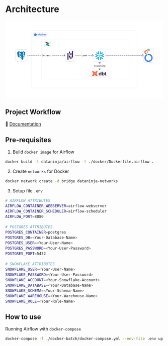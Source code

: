 # Architecture
![Architecture](document/Orchestrator.jpg)

## Project Workflow
:notebook: [Documentation](document/airflow-dbt-docker.pdf)

## Pre-requisites
1. Build `docker image` for Airflow
```bash
docker build -t dataninja/airflow -f ./docker/Dockerfile.airflow .
```
2. Create `networks` for Docker
```bash
docker network create -d bridge dataninja-networks
```
3. Setup file `.env`
```zsh
# AIRFLOW ATTRIBUTES
AIRFLOW_CONTAINER_WEBSERVER=airflow-webserver
AIRFLOW_CONTAINER_SCHEDULER=airflow-scheduler
AIRFLOW_PORT=8080

# POSTGRES ATTRIBUTES
POSTGRES_CONTAINER=postgres
POSTGRES_DB=<Your-Database-Name>
POSTGRES_USER=<Your-User-Name>
POSTGRES_PASSWORD=<Your-User-Password>
POSTGRES_PORT=5432

# SNOWFLAKE ATTRIBUTES
SNOWFLAKE_USER=<Your-User-Name>
SNOWFLAKE_PASSWORD=<Your-User-Password>
SNOWFLAKE_ACCOUNT=<Your-Snowflake-Account>
SNOWFLAKE_DATABASE=<Your-Database-Name>
SNOWFLAKE_SCHEMA=<Your-Schema-Name>
SNOWFLAKE_WAREHOUSE=<Your-Warehouse-Name>
SNOWFLAKE_ROLE=<Your-Role-Name>
```
## How to use
Running Airflow with `docker-compose`
```bash
docker-compose -f ./docker-batch/docker-compose.yml --env-file .env up -d
```